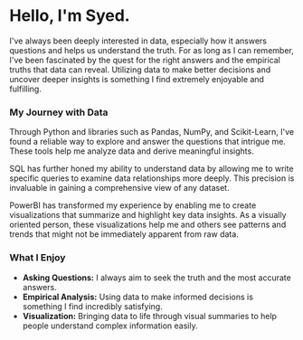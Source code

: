 # Hello, I'm Syed.

I've always been deeply interested in data, especially how it answers questions and helps us understand the truth. For as long as I can remember, I've been fascinated by the quest for the right answers and the empirical truths that data can reveal. Utilizing data to make better decisions and uncover deeper insights is something I find extremely enjoyable and fulfilling.

### My Journey with Data

Through Python and libraries such as Pandas, NumPy, and Scikit-Learn, I've found a reliable way to explore and answer the questions that intrigue me. These tools help me analyze data and derive meaningful insights. 

SQL has further honed my ability to understand data by allowing me to write specific queries to examine data relationships more deeply. This precision is invaluable in gaining a comprehensive view of any dataset.

PowerBI has transformed my experience by enabling me to create visualizations that summarize and highlight key data insights. As a visually oriented person, these visualizations help me and others see patterns and trends that might not be immediately apparent from raw data.

### What I Enjoy

- **Asking Questions:** I always aim to seek the truth and the most accurate answers.
- **Empirical Analysis:** Using data to make informed decisions is something I find incredibly satisfying.
- **Visualization:** Bringing data to life through visual summaries to help people understand complex information easily.
